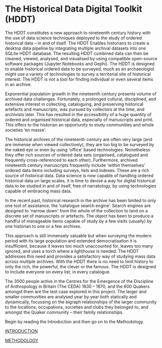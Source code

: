 # The Historical Data Digital Toolkit (HDDT) #

The HDDT constitutes a new approach to nineteenth century history with the use of data science techniques deployed to the study of ordered historical data – in and of itself.
The HDDT Enables historians to create a desktop data pipeline by integrating multiple archival datasets into one SQLite HDDT database. The resulting HDDT combined data can then be cleaned, viewed, analysed, and visualised by using compatible open-source software packages (Jupyter Notebooks and Gephi). The HDDT is designed to enable historical ordered data to be surveyed, much as an archaeologist might use a variety of technologies to survey a territorial site of historical interest. The HDDT is not a tool for finding individual or even several items in an archive.

Exponential population growth in the nineteenth century presents volume of archived data challenges. Fortunately, a prolonged cultural, disciplined, and extensive interest in collecting, cataloguing, and preserving historical artefacts and manuscripts, was pursued by collectors at the time, and archivists later. This has resulted in the accessibility of a huge quantity of ordered and organised historical data, especially of manuscripts and print. This offers to the historian an opportunity to study communities and whole societies ‘en masse’. 

The historical archives of the nineteenth century are often very large (and are immense when viewed collectively), they are too big to be surveyed by the naked eye or even by using 'office' based technologies. Nonetheless they offer rich sources of ordered data sets (organised, catalogued and frequently cross-referenced to each other). Furthermore, archived nineteenth century manuscripts frequently include ‘within themselves’ ordered data items including surveys, lists and indexes. These are a rich source of historical data. Data science is now capable of handling ordered historical data on large scales, it is time to devise a way for digital historical data to be studied in and of itself, free of narratology, by using technologies capable of embracing mass data. 

In the recent past, historical research in the archive has been limited to only one tool of assistance, the ‘catalogue search engine’. Search engines are designed to 'narrow down' from the whole of the collection to land on a discrete set of manuscripts or artefacts. The object has been to produce a handful of manageable items capable of study by a few visits (usually) by one historian to one or a few archives. 

This approach is still immensely valuable but when surveying the modern period with its large population and extended democratisation it is insufficient, because it leaves too much unaccounted for, leaves too many ignored, and uses a torch where a lighthouse is needed. The HDDT addresses this need and provides a satisfactory way of studying mass data across multiple archives. With the HDDT there is no need to limit history to only the rich, the powerful, the clever or the famous. The HDDT is designed to include everyone on every list, in every catalogue.

The 3000 people active in the Centres for the Emergence of the Discipline of Anthropology in Britain (The CEDA) 1830 – 1870, and the 600 Quakers amongst them are the test case explored in this project. The larger and smaller communities are analysed year by year both statically and dynamically, focussing on the bigraph relationships of the larger community to the locations, occupations, societies and clubs they belonged to, and amongst the Quaker community – their family relationships.

Begin by reading the Introduction and then go on to the Methodology.

[INTRODUCTION](https://github.com/KelvinBeerJones/jnb_hddt_intro/blob/main/jnb_hddt_intro.ipynb "Introduction")

[METHODOLOGY](https://github.com/KelvinBeerJones/ceda_database_views/blob/main/jnb_ceda_database_views.ipynb "Methodology")

